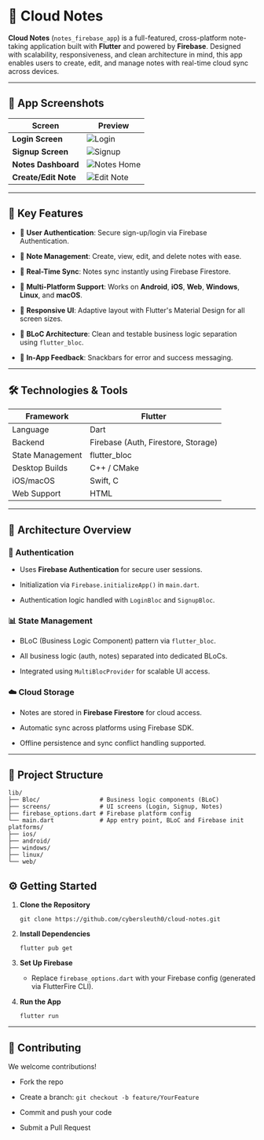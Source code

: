 
# 📝 Cloud Notes

**Cloud Notes** (`notes_firebase_app`) is a full-featured, cross-platform note-taking application built with **Flutter** and powered by **Firebase**. Designed with scalability, responsiveness, and clean architecture in mind, this app enables users to create, edit, and manage notes with real-time cloud sync across devices.

----------

## 📸 App Screenshots
| Screen | Preview |
|--------|---------|
| **Login Screen** | ![Login](assets/screenshots/login.png) |
| **Signup Screen** | ![Signup](assets/screenshots/signup.png) |
| **Notes Dashboard** | ![Notes Home](assets/screenshots/notes_home.png) |
| **Create/Edit Note** | ![Edit Note](assets/screenshots/edit_note.png) |

----------

## 🚀 Key Features

-   🔐 **User Authentication**: Secure sign-up/login via Firebase Authentication.
    
-   📝 **Note Management**: Create, view, edit, and delete notes with ease.
    
-   🔄 **Real-Time Sync**: Notes sync instantly using Firebase Firestore.
    
-   📱 **Multi-Platform Support**: Works on **Android**, **iOS**, **Web**, **Windows**, **Linux**, and **macOS**.
    
-   🎨 **Responsive UI**: Adaptive layout with Flutter's Material Design for all screen sizes.
    
-   🧠 **BLoC Architecture**: Clean and testable business logic separation using `flutter_bloc`.
    
-   🔔 **In-App Feedback**: Snackbars for error and success messaging.
    

----------

## 🛠️ Technologies & Tools

| Framework | Flutter |
|--|--|
| Language | Dart |
|Backend  |Firebase (Auth, Firestore, Storage)|
| State Management | flutter_bloc |
|Desktop Builds|C++ / CMake|
|iOS/macOS|Swift, C|
|Web Support|HTML|

----------

## 🧩 Architecture Overview

### 🔐 Authentication

-   Uses **Firebase Authentication** for secure user sessions.
    
-   Initialization via `Firebase.initializeApp()` in `main.dart`.
    
-   Authentication logic handled with `LoginBloc` and `SignupBloc`.
    

### 📊 State Management

-   BLoC (Business Logic Component) pattern via `flutter_bloc`.
    
-   All business logic (auth, notes) separated into dedicated BLoCs.
    
-   Integrated using `MultiBlocProvider` for scalable UI access.
    

### ☁️ Cloud Storage

-   Notes are stored in **Firebase Firestore** for cloud access.
    
-   Automatic sync across platforms using Firebase SDK.
    
-   Offline persistence and sync conflict handling supported.
    

----------

## 🧱 Project Structure

    lib/
    ├── Bloc/                 # Business logic components (BLoC)
    ├── screens/              # UI screens (Login, Signup, Notes)
    ├── firebase_options.dart # Firebase platform config
    └── main.dart             # App entry point, BLoC and Firebase init
    platforms/
    ├── ios/
    ├── android/
    ├── windows/
    ├── linux/
    └── web/


## ⚙️ Getting Started

1.  **Clone the Repository**
    
       
    `git clone https://github.com/cybersleuth0/cloud-notes.git` 
    
2.  **Install Dependencies**
    
    `flutter pub get` 
    
3.  **Set Up Firebase**
    
    -   Replace `firebase_options.dart` with your Firebase config (generated via FlutterFire CLI).
        
4.  **Run the App**
       
    `flutter run` 
    

----------

## 🤝 Contributing

We welcome contributions!

-   Fork the repo
    
-   Create a branch: `git checkout -b feature/YourFeature`
    
-   Commit and push your code
    
-   Submit a Pull Request
    


